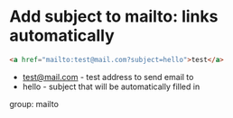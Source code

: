 # Add subject to mailto: links automatically

```html
<a href="mailto:test@mail.com?subject=hello">test</a>
```

- test@mail.com - test address to send email to
- hello - subject that will be automatically filled in

group: mailto
